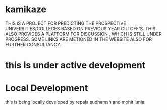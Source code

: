 # kamikaze

THIS IS A PROJECT FOR PREDICTING THE PROSPECTIVE UNIVERSITIES/COLLEGES BASED ON PREVIOUS YEAR CUTOFF'S.
THIS ALSO PROVIDES A PLATFORM FOR DISCUSSION , WHICH IS STILL UNDER PROGRESS.
SOME LINKS ARE METIONED IN THE WEBSITE ALSO FOR FURTHER CONSULTANCY.

# this is under active development

# Local Development 

this is being locally developed by repala sudhamsh and mohit lunia.